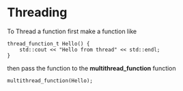 # Threading
To Thread a function first make a function like
```
thread_function_t Hello() {
    std::cout << "Hello from thread" << std::endl;
}
```
then pass the function to the **multithread_function** function
```
multithread_function(Hello);
```
